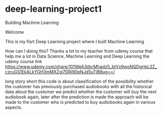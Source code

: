 # deep-learning-project1
Building Machine Learning


Welcome

This is my fisrt Deep Learning project where I built Machine Learning

How can I doing this? Thanks a lot to my teacher from udemy course that help me a lot in Data Science, Machine Learning and Deep Learning
the udemy course link https://www.udemy.com/share/101WeA3@cMhadz5_btVx9woNQDgrIpL2Z_czruGS1EkALkYGH3mMXZgj7DRj90pNJd5uTjB6ug==/

long story short this code is about classification of the possibility whether the customer has previously purchased audiobooks with all the historical data about the customer we predict whether the customer will buy the next audiobook again, later after the prediction is made the approach will be made to the customer who is predicted to buy audiobooks again in various aspects.

